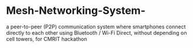 # Mesh-Networking-System-
 a peer-to-peer (P2P) communication system where smartphones connect directly to each other using Bluetooth / Wi-Fi Direct, without depending on cell towers, for CMRIT hackathon 
